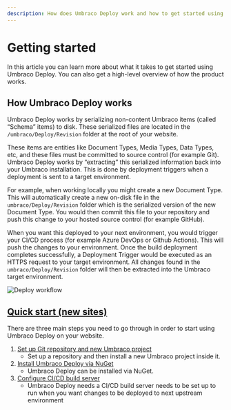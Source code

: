 ```yaml
---
description: How does Umbraco Deploy work and how to get started using Umbraco Deploy
---
```


# Getting started

In this article you can learn more about what it takes to get started using Umbraco Deploy. You can also get a high-level overview of how the product works.

## How Umbraco Deploy works

Umbraco Deploy works by serializing non-content Umbraco items (called “Schema” items) to disk. These serialized files are located in the `/umbraco/Deploy/Revision` folder at the root of your website.

These items are entities like Document Types, Media Types, Data Types, etc, and these files must be committed to source control (for example Git). Umbraco Deploy works by “extracting” this serialized information back into your Umbraco installation. This is done by deployment triggers when a deployment is sent to a target environment.

For example, when working locally you might create a new Document Type. This will automatically create a new on-disk file in the `umbraco/Deploy/Revision` folder which is the serialized version of the new Document Type. You would then commit this file to your repository and push this change to your hosted source control (for example GitHub).

When you want this deployed to your next environment, you would trigger your CI/CD process (for example Azure DevOps or Github Actions). This will push the changes to your environment. Once the build deployment completes successfully, a Deployment Trigger would be executed as an HTTPS request to your target environment. All changes found in the `umbraco/Deploy/Revision` folder will then be extracted into the Umbraco target environment.

![Deploy workflow](../../10/umbraco-deploy/images/Deploy\_concept.png)

## [Quick start (new sites)](broken-reference)

There are three main steps you need to go through in order to start using Umbraco Deploy on your website.

1. [Set up Git repository and new Umbraco project](broken-reference)
   * Set up a repository and then install a new Umbraco project inside it.
2. [Install Umbraco Deploy via NuGet](broken-reference)
   * Umbraco Deploy can be installed via NuGet.
3. [Configure CI/CD build server](broken-reference)
   * Umbraco Deploy needs a CI/CD build server needs to be set up to run when you want changes to be deployed to next upstream environment
